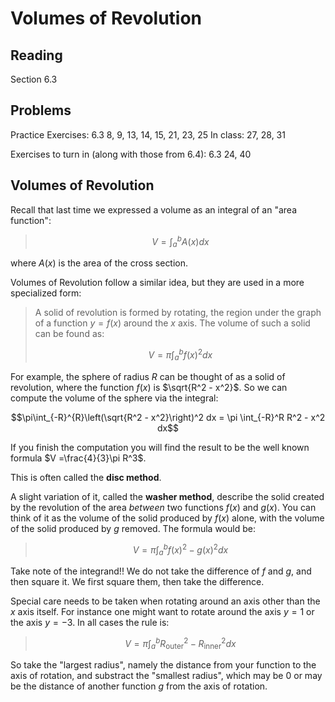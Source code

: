 # Volumes of Revolution

## Reading

Section 6.3

## Problems

Practice Exercises: 6.3 8, 9, 13, 14, 15, 21, 23, 25
In class: 27, 28, 31

Exercises to turn in (along with those from 6.4): 6.3 24, 40

## Volumes of Revolution

Recall that last time we expressed a volume as an integral of an "area function":

> $$V = \int_a^b A(x) dx$$

where $A(x)$ is the area of the cross section.

Volumes of Revolution follow a similar idea, but they are used in a more specialized form:

> A solid of revolution is formed by rotating, the region under the graph of a function $y=f(x)$ around the $x$ axis. The volume of such a solid can be found as:
>
> $$V = \pi \int_a^b f(x)^2dx$$

For example, the sphere of radius $R$ can be thought of as a solid of revolution, where the function $f(x)$ is $\sqrt{R^2 - x^2}$. So we can compute the volume of the sphere via the integral:

$$\pi\int_{-R}^{R}\left(\sqrt{R^2 - x^2}\right)^2 dx = \pi \int_{-R}^R R^2 - x^2 dx$$

If you finish the computation you will find the result to be the well known formula $V =\frac{4}{3}\pi R^3$.

This is often called the **disc method**.

A slight variation of it, called the **washer method**, describe the solid created by the revolution of the area *between* two functions $f(x)$ and $g(x)$. You can think of it as the volume of the solid produced by $f(x)$ alone, with the volume of the solid produced by $g$ removed. The formula would be:

> $$V = \pi \int_a^b f(x)^2 - g(x)^2 dx$$

Take note of the integrand!! We do not take the difference of $f$ and $g$, and then square it. We first square them, then take the difference.

Special care needs to be taken when rotating around an axis other than the $x$ axis itself. For instance one might want to rotate around the axis $y = 1$ or the axis $y = -3$. In all cases the rule is:

> $$ V = \pi \int_a^b R_{\textrm{outer}}^2 - R_{\textrm{inner}}^2 dx$$

So take the "largest radius", namely the distance from your function to the axis of rotation, and substract the "smallest radius", which may be $0$ or may be the distance of another function $g$ from the axis of rotation.
